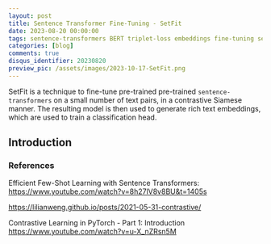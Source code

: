 ```yaml
---
layout: post
title: Sentence Transformer Fine-Tuning - SetFit
date: 2023-08-20 00:00:00
tags: sentence-transformers BERT triplet-loss embeddings fine-tuning setfit
categories: [blog]
comments: true
disqus_identifier: 20230820
preview_pic: /assets/images/2023-10-17-SetFit.png
---
```



SetFit is a technique to fine-tune pre-trained pre-trained `sentence-transformers` on a small number of text pairs, in a contrastive Siamese manner. The resulting model is then used to generate rich text embeddings, which are used to train a classification head. 



## __Introduction__



### __References__

Efficient Few-Shot Learning with Sentence Transformers: https://www.youtube.com/watch?v=8h27lV8v8BU&t=1405s


https://lilianweng.github.io/posts/2021-05-31-contrastive/

 Contrastive Learning in PyTorch - Part 1: Introduction https://www.youtube.com/watch?v=u-X_nZRsn5M